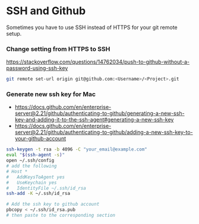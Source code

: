 # SSH and Github

Sometimes you have to use SSH instead of HTTPS for your git remote setup. 


### Change setting from HTTPS to SSH 

https://stackoverflow.com/questions/14762034/push-to-github-without-a-password-using-ssh-key

```sh
git remote set-url origin git@github.com:<Username>/<Project>.git
```

### Generate new ssh key for Mac 

- https://docs.github.com/en/enterprise-server@2.21/github/authenticating-to-github/generating-a-new-ssh-key-and-adding-it-to-the-ssh-agent#generating-a-new-ssh-key
- https://docs.github.com/en/enterprise-server@2.21/github/authenticating-to-github/adding-a-new-ssh-key-to-your-github-account

```sh
ssh-keygen -t rsa -b 4096 -C "your_email@example.com"
eval "$(ssh-agent -s)"
open ~/.ssh/config
# add the following 
# Host *
#   AddKeysToAgent yes
#   UseKeychain yes
#   IdentityFile ~/.ssh/id_rsa
ssh-add -K ~/.ssh/id_rsa

# Add the ssh key to github account 
pbcopy < ~/.ssh/id_rsa.pub
# then paste to the corresponding section 
```
